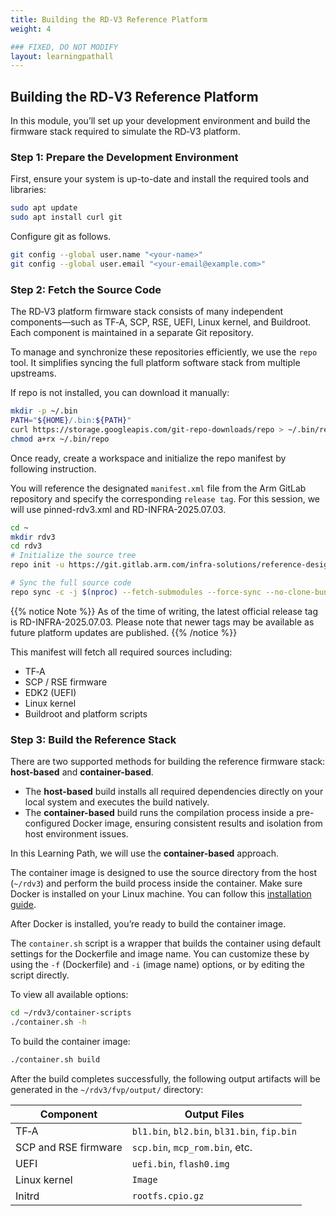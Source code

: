 ```yaml
---
title: Building the RD‑V3 Reference Platform
weight: 4

### FIXED, DO NOT MODIFY
layout: learningpathall
---
```

## Building the RD‑V3 Reference Platform

In this module, you’ll set up your development environment and build the firmware stack required to simulate the RD‑V3 platform.

### Step 1: Prepare the Development Environment

First, ensure your system is up-to-date and install the required tools and libraries:

```bash
sudo apt update
sudo apt install curl git
```

Configure git as follows.

```bash
git config --global user.name "<your-name>"
git config --global user.email "<your-email@example.com>"
```

### Step 2: Fetch the Source Code

The RD‑V3 platform firmware stack consists of many independent components—such as TF‑A, SCP, RSE, UEFI, Linux kernel, and Buildroot. Each component is maintained in a separate Git repository.

To manage and synchronize these repositories efficiently, we use the `repo` tool. It simplifies syncing the full platform software stack from multiple upstreams.

If repo is not installed, you can download it manually:

```bash
mkdir -p ~/.bin
PATH="${HOME}/.bin:${PATH}"
curl https://storage.googleapis.com/git-repo-downloads/repo > ~/.bin/repo
chmod a+rx ~/.bin/repo
```

Once ready, create a workspace and initialize the repo manifest by following instruction.

You will reference the designated `manifest.xml` file from the Arm GitLab repository and specify the corresponding `release tag`. For this session, we will use pinned-rdv3.xml and RD-INFRA-2025.07.03. 


```bash
cd ~
mkdir rdv3
cd rdv3
# Initialize the source tree
repo init -u https://git.gitlab.arm.com/infra-solutions/reference-design/infra-refdesign-manifests.git -m pinned-rdv3.xml -b RD-INFRA-2025.07.03 --depth=1

# Sync the full source code
repo sync -c -j $(nproc) --fetch-submodules --force-sync --no-clone-bundle
```

{{% notice Note %}}
As of the time of writing, the latest official release tag is RD-INFRA-2025.07.03.
Please note that newer tags may be available as future platform updates are published.
{{% /notice %}}

This manifest will fetch all required sources including:
* TF‑A
* SCP / RSE firmware
* EDK2 (UEFI)
* Linux kernel
* Buildroot and platform scripts


### Step 3: Build the Reference Stack

There are two supported methods for building the reference firmware stack: **host-based** and **container-based**.

- The **host-based** build installs all required dependencies directly on your local system and executes the build natively.
- The **container-based** build runs the compilation process inside a pre-configured Docker image, ensuring consistent results and isolation from host environment issues.

In this Learning Path, we will use the **container-based** approach.

The container image is designed to use the source directory from the host (`~/rdv3`) and perform the build process inside the container. Make sure Docker is installed on your Linux machine. You can follow this [installation guide](https://learn.arm.com/install-guides/docker/).


After Docker is installed, you’re ready to build the container image.

The `container.sh` script is a wrapper that builds the container using default settings for the Dockerfile and image name. You can customize these by using the `-f` (Dockerfile) and `-i` (image name) options, or by editing the script directly.

To view all available options:

```bash
cd ~/rdv3/container-scripts
./container.sh -h
```

To build the container image:

```bash
./container.sh build
```

After the build completes successfully, the following output artifacts will be generated in the `~/rdv3/fvp/output/` directory:

| Component            | Output Files                                |
|----------------------|----------------------------------------------|
| TF‑A                 | `bl1.bin`, `bl2.bin`, `bl31.bin`, `fip.bin`  |
| SCP and RSE firmware | `scp.bin`, `mcp_rom.bin`, etc.               |
| UEFI                 | `uefi.bin`, `flash0.img`                     |
| Linux kernel         | `Image`                                      |
| Initrd               | `rootfs.cpio.gz`                             |

